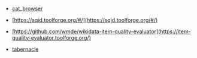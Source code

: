 
* [cat_browser](https://ws-cat-browser.toolforge.org)
* [https://sqid.toolforge.org/#/](https://sqid.toolforge.org/#/)

* [https://github.com/wmde/wikidata-item-quality-evaluator](https://item-quality-evaluator.toolforge.org/)
* [tabernacle](https://tabernacle.toolforge.org/#/)

